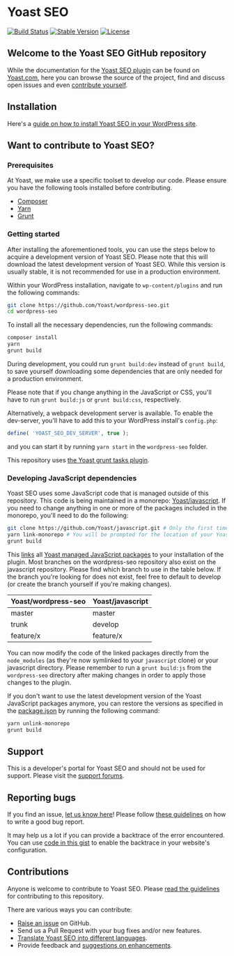 # Yoast SEO

[![Build Status](https://api.travis-ci.org/Yoast/wordpress-seo.svg?branch=master)](https://travis-ci.org/Yoast/wordpress-seo)
[![Stable Version](https://poser.pugx.org/yoast/wordpress-seo/v/stable.svg)](https://packagist.org/packages/yoast/wordpress-seo)
[![License](https://poser.pugx.org/yoast/wordpress-seo/license.svg)](https://packagist.org/packages/yoast/wordpress-seo)

## Welcome to the Yoast SEO GitHub repository


While the documentation for the [Yoast SEO plugin](https://yoa.st/1ul) can be found on [Yoast.com](https://yoa.st/1um), here
you can browse the source of the project, find and discuss open issues and even
[contribute yourself](.github/CONTRIBUTING.md).

## Installation

Here's a [guide on how to install Yoast SEO in your WordPress site](https://yoa.st/1un).

## Want to contribute to Yoast SEO?

### Prerequisites

At Yoast, we make use a specific toolset to develop our code. Please ensure you have the following tools installed before contributing. 

* [Composer](https://getcomposer.org/)
* [Yarn](https://yarnpkg.com/en/)
* [Grunt](https://gruntjs.com/)

### Getting started
After installing the aforementioned tools, you can use the steps below to acquire a development version of Yoast SEO.
Please note that this will download the latest development version of Yoast SEO. While this version is usually stable,
it is not recommended for use in a production environment.

Within your WordPress installation, navigate to `wp-content/plugins` and run the following commands:
```bash
git clone https://github.com/Yoast/wordpress-seo.git
cd wordpress-seo
```

To install all the necessary dependencies, run the following commands:
```bash
composer install
yarn
grunt build
```

During development, you could run `grunt build:dev` instead of `grunt build`, to save yourself downloading some dependencies that are only needed for a production environment.

Please note that if you change anything in the JavaScript or CSS, you'll have to run `grunt build:js` or `grunt build:css`, respectively.

Alternatively, a webpack development server is available. To enable the dev-server, you'll have to add this to your WordPress install's `config.php`:
```php
define( 'YOAST_SEO_DEV_SERVER', true );
```
and you can start it by running `yarn start` in the `wordpress-seo` folder.

This repository uses [the Yoast grunt tasks plugin](https://github.com/Yoast/plugin-grunt-tasks).

### Developing JavaScript dependencies

Yoast SEO uses some JavaScript code that is managed outside of this repository. This code is being maintained in a monorepo: [Yoast/javascript](https://github.com/Yoast/javascript). If you need to change anything in one or more of the packages included in the monorepo, you'll need to do the following:

```bash
git clone https://github.com/Yoast/javascript.git # Only the first time.
yarn link-monorepo # You will be prompted for the location of your Yoast/javascript clone. This will be "./javascript" if you cloned it inside the wordpress-seo directory. Your preference will be saved in a .yoast file for later use.
grunt build 
```

This [links](https://yarnpkg.com/lang/en/docs/cli/link/) all [Yoast managed JavaScript packages](https://github.com/yoast/javascript) to your installation of the plugin. Most branches on the wordpress-seo repository also exist on the javascript repository. Please find which branch to use in the table below. If the branch you're looking for does not exist, feel free to default to develop (or create the branch yourself if you're making changes).

| Yoast/wordpress-seo | Yoast/javascript |
| ------------------- | ---------------- |
| master              | master           |
| trunk               | develop          |
| feature/x           | feature/x        |

You can now modify the code of the linked packages directly from the `node_modules` (as they're now symlinked to your `javascript` clone) or your javascript directory. Please remember to run a `grunt build:js` from the `wordpress-seo` directory after making changes in order to apply those changes to the plugin. 

 If you don't want to use the latest development version of the Yoast JavaScript packages anymore, you can restore the versions as specified in the [package.json](package.json) by running the following command:

```bash
yarn unlink-monorepo
grunt build
```

## Support

This is a developer's portal for Yoast SEO and should not be used for support. Please visit the
[support forums](https://wordpress.org/support/plugin/wordpress-seo).

## Reporting bugs

If you find an issue, [let us know here](https://github.com/yoast/wordpress-seo/issues/new)! Please follow [these guidelines](https://yoa.st/1uo) on how to write a good bug report.

It may help us a lot if you can provide a backtrace of the error encountered. You can use [code in this gist](https://gist.github.com/jrfnl/5925642) to enable the backtrace in your website's configuration.

## Contributions

Anyone is welcome to contribute to Yoast SEO. Please
[read the guidelines](.github/CONTRIBUTING.md) for contributing to this
repository.

There are various ways you can contribute:

* [Raise an issue](https://github.com/yoast/wordpress-seo/issues) on GitHub.
* Send us a Pull Request with your bug fixes and/or new features.
* [Translate Yoast SEO into different languages](http://translate.yoast.com/projects/wordpress-seo/).
* Provide feedback and [suggestions on enhancements](https://github.com/yoast/wordpress-seo/issues?direction=desc&labels=Enhancement&page=1&sort=created&state=open).
